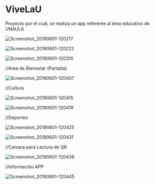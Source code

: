 # ViveLaU
Proyecto por el cuál, se realiza un app referente al área educativo de UNAULA 


![Screenshot_20190601-120217](https://user-images.githubusercontent.com/44513258/58751632-7f5f6680-8466-11e9-8823-7ddd3798fc83.png)

![Screenshot_20190601-120222](https://user-images.githubusercontent.com/44513258/58751633-7f5f6680-8466-11e9-9c5c-c36fdb8e6008.png)

![Screenshot_20190601-120310](https://user-images.githubusercontent.com/44513258/58751634-7ff7fd00-8466-11e9-8897-874d10945a92.png)

//Area de Bienestar (Pantalla)

![Screenshot_20190601-120407](https://user-images.githubusercontent.com/44513258/58751635-7ff7fd00-8466-11e9-8f48-222ea573388e.png)

//Cultura

![Screenshot_20190601-120415](https://user-images.githubusercontent.com/44513258/58751626-7e2e3980-8466-11e9-8eb5-ebf6746567c0.png)

![Screenshot_20190601-120419](https://user-images.githubusercontent.com/44513258/58751627-7ec6d000-8466-11e9-8ed7-02cdc3c00f37.png)

//Deportes

![Screenshot_20190601-120425](https://user-images.githubusercontent.com/44513258/58751628-7ec6d000-8466-11e9-867b-9311f0e0c851.png)


![Screenshot_20190601-120431](https://user-images.githubusercontent.com/44513258/58751629-7ec6d000-8466-11e9-8943-e7aa07fd70e2.png)


//Camara para Lectura de QR

![Screenshot_20190601-120439](https://user-images.githubusercontent.com/44513258/58751630-7f5f6680-8466-11e9-8246-89d0cfe4667f.png)

//Información APP

![Screenshot_20190601-120445](https://user-images.githubusercontent.com/44513258/58751631-7f5f6680-8466-11e9-901a-d1670f0f55f5.png)
